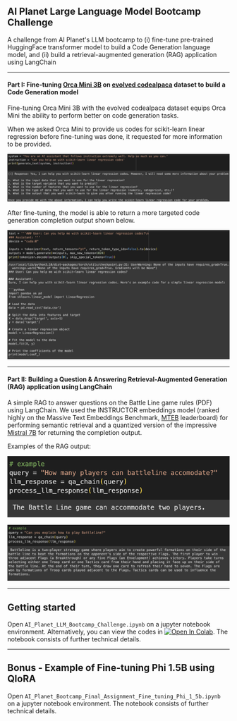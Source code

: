 ## AI Planet Large Language Model Bootcamp Challenge
A challenge from AI Planet's LLM bootcamp to (i) fine-tune pre-trained HuggingFace transformer model to build a Code Generation language model, and (ii) build a retrieval-augmented generation (RAG) application using LangChain

---

#### Part I: Fine-tuning [Orca Mini 3B](https://huggingface.co/pankajmathur/orca_mini_3b) on [evolved codealpaca](https://huggingface.co/datasets/theblackcat102/evol-codealpaca-v1) dataset to build a Code Generation model
Fine-tuning Orca Mini 3B with the evolved codealpaca dataset equips Orca Mini the ability to perform better on code generation tasks. 

When we asked Orca Mini to provide us codes for scikit-learn linear regression before fine-tuning was done, it requested for more information to be provided. 

![jpg](img/orca-3b-before-finetuned.png)


After fine-tuning, the model is able to return a more targeted code generation completion output shown below.

![jpg](img/orca-3b-after-finetuned.png)

---

#### Part II: Building a Question & Answering Retrieval-Augmented Generation (RAG) application using LangChain
A simple RAG to answer questions on the Battle Line game rules (PDF) using LangChain. We used the INSTRUCTOR embeddings model (ranked highly on the Massive Text Embeddings Benchmark, [MTEB](https://huggingface.co/spaces/mteb/leaderboard) leaderboard) for performing semantic retrieval and a quantized version of the impressive [Mistral 7B](https://mistral.ai/product/) for returning the completion output. 

Examples of the RAG output:

![jpg](img/Simple-Mistral-RAG-example.png)

![jpg](img/Mistral-RAG-example.png)

---

## Getting started
Open `AI_Planet_LLM_Bootcamp_Challenge.ipynb` on a jupyter notebook environment. Alternatively, you can view the codes in [![Open In Colab](https://colab.research.google.com/assets/colab-badge.svg)](https://colab.research.google.com/drive/1TU4XPGS04xdMHY1wXj23Z9OiELp7XJ_7#scrollTo=-gZxQYC5g4No?usp=sharing). The notebook consists of further technical details.

---

## Bonus - Example of Fine-tuning Phi 1.5B using QloRA
Open `AI_Planet_Bootcamp_Final_Assignment_Fine_tuning_Phi_1_5b.ipynb` on a jupyter notebook environment. The notebook consists of further technical details.
